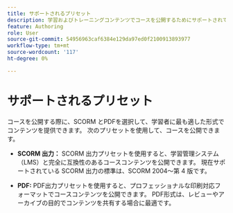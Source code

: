 ```yaml
---
title: サポートされるプリセット
description: 学習およびトレーニングコンテンツでコースを公開するためにサポートされているプリセットを紹介します
feature: Authoring
role: User
source-git-commit: 54956963caf6384e129da97ed0f2100913893977
workflow-type: tm+mt
source-wordcount: '117'
ht-degree: 0%

---
```


# サポートされるプリセット

コースを公開する際に、SCORM とPDFを選択して、学習者に最も適した形式でコンテンツを提供できます。 次のプリセットを使用して、コースを公開できます。

- **SCORM 出力：** SCORM 出力プリセットを使用すると、学習管理システム（LMS）と完全に互換性のあるコースコンテンツを公開できます。 現在サポートされている SCORM 出力の標準は、SCORM 2004～第 4 版です。

- **PDF:** PDF出力プリセットを使用すると、プロフェッショナルな印刷対応フォーマットでコースコンテンツを公開できます。 PDF形式は、レビューやアーカイブの目的でコンテンツを共有する場合に最適です。




